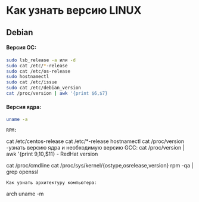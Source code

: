 # Как узнать версию LINUX

## Debian

#### Версия ОС:
```bash
sudo lsb_release -a или -d
sudo cat /etc/*-release
sudo cat /etc/os-release
sudo hostnamectl
sudo cat /etc/issue
sudo cat /etc/debian_version
cat /proc/version | awk '{print $6,$7}
```
#### Версия ядра:

```bash
uname -a
```


	RPM:
cat /etc/centos-release
cat /etc/*-release
hostnamectl
cat /proc/version -узнать версию ядра и необходимую версию GCC:
cat /proc/version | awk '{print $9,$10,$11} - RedHat version

cat /proc/cmdline
cat /proc/sys/kernel/{ostype,osrelease,version}
rpm -qa | grep openssl

	Как узнать архитектуру компьютера:
arch
uname -m


